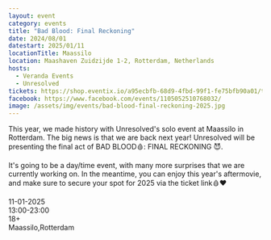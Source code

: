 ```yaml
---
layout: event
category: events
title: "Bad Blood: Final Reckoning"
date: 2024/08/01
datestart: 2025/01/11
locationTitle: Maassilo
location: Maashaven Zuidzijde 1-2, Rotterdam, Netherlands
hosts:
  - Veranda Events
  - Unresolved
tickets: https://shop.eventix.io/a95ecbfb-68d9-4fbd-99f1-fe75bfb90a01/tickets
facebook: https://www.facebook.com/events/1105052510768032/
image: /assets/img/events/bad-blood-final-reckoning-2025.jpg
---
```


This year, we made history with Unresolved's solo event at Maassilo in Rotterdam. The big news is that we are back next year! Unresolved will be presenting the final act of BAD BLOOD🩸: FINAL RECKONING 😈.

It's going to be a day/time event, with many more surprises that we are currently working on. In the meantime, you can enjoy this year's aftermovie, and make sure to secure your spot for 2025 via the ticket link🩸❤️

11-01-2025  
13:00-23:00  
18+  
Maassilo,Rotterdam